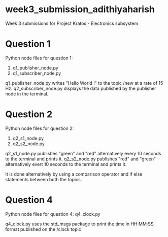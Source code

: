 # week3_submission_adithiyaharish
Week 3 submissions for Project Kratos - Electronics subsystem

# Question 1
Python node files for question 1:
  1. q1_publisher_node.py
  2. q1_subscriber_node.py

q1_publisher_node.py writes "Hello World !" to the topic /new at a rate of 15 Hz.
q2_subscriber_node.py displays the data published by the publisher node in the terminal.

# Question 2
Python node files for question 2:
  1. q2_s1_node.py
  2. q2_s2_node.py

q2_s1_node.py publishes "green" and "red" alternatively every 10 seconds to the terminal and prints it.
q2_s2_node.py publishes "red" and "green" alternatively evert 10 seconds to the terminal and prints it.

It is done alternatively by using a comparison operator and if else statements between both the topics.

# Question 4
Python node files for question 4:
q4_clock.py

q4_clock.py uses the std_msgs package to print the time in HH:MM:SS format published on the /clock topic
